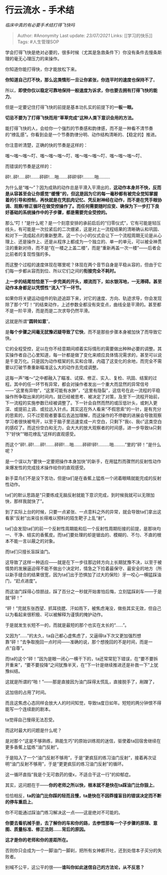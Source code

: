# 行云流水 - 手术结
*临床中真的有必要手术结打得飞快吗*

> Author: #Anonymity
Last update: *23/07/2021* 
Links: [[学习的快乐]]
Tags:  #人生管理SOP 



学会打得飞快是绝对必要的，很多时候（尤其是急救条件下）你没有条件去慢条斯理的毫无心理压力的来操作。

你知道你能打得快，你才能放松下来。

**你知道自己打不快，那么这类情形一旦让你紧张，你连平时的速度也保持不了**。

所以，**即使你仅以稳定可靠地保持一般速度为诉求，你也要去拥有打得飞快的能力**。

  

但是一定要记住打得飞快的前提是基本功扎实的前提下的**一板一眼。**

**切忌不要为了打得飞快而用“草草完成”这种人类下意识会用的方法。**

能打得飞快的人，会给你一个强烈的节奏感和韵律感，而不是一种看不清节奏的“缭乱感”。你看到会是一个节奏韵律分明、动作结构清晰的、【稳定的】推进。

你注意听清楚，正确的快的节奏是这样的：

嗤～嗤～嗤～叮、嗤～嗤～嗤～叮、嗤～嗤～嗤～叮、嗤～嗤～嗤～叮、

而错误的节奏是这样的：

砰!..砰!.....砰!.......砰砰!....啪.......砰砰!砰!………啪………

为什么是“嗤～”？因为成熟的动作总是平滑入平滑出的，**这动作本身并不快，反而是从容甚至会让你感觉“缓慢”的，但这是因为它的每一毫秒都有被完全觉知掌握着的引导和控制，再快就是在凭肌肉记忆、凭反射神经在动作，而不是在凭手眼协调、观察/修正循环在做受控操作了。而任何需要随时应变、确保为下一步打下良好基础的系统操作中的子步骤，都是需要完全受控的。**

那么“叮！”是什么呢？是一个刻意安排的承前启后的“归零仪式”，它有可能是轻压线头，有可能是一次拉紧后的二次绷紧，这是对上一流程结果的清晰确认和巩固、和对下一流成起点的重新整肃。这一个小小的仪式会让下一个流程周期无论是从心理上、还是操作上、还是从程序上都成为一个独立的、单一的单元，可以被全神贯注的重新对待，而不是“在一楼之上盖二楼”，而是“重新再盖一次一楼”——后者会比前者的复现性强的多。

而这整个过程的速度体现在哪里呢？体现在两个音节自身是平稳从容的，但由于它们每一步都从容而到位、所以它们之间的**衔接完全不耗时。**

**上一步的结尾恰恰是下一步完美的开头，顺流而下，如水银泻地，一无滞碍。甚至动作本身都足以凭惯性“流入“下一环节。**

如果你将关键运动组件的轨迹追踪下来，对它的速度、方向、轨迹求导，你会发现除了那个“叮！”的结束动作，上述参数全都没有突变点，曲线全是平滑的。甚至都不是一阶平滑，而是而是二次求导仍然平滑。

这就是所谓“**圆转如意**”。

是**每个步骤之间毫无犹豫迟疑导致了它快**，而不是那些步骤本身被加快了而导致它快。

它的全程受控，足以在你不经意期间顺着实际情形的需要做出种种必要的调整。其实操作者自己心里知道，每一针都是做了变化来顺应具体情况需求的，甚至可以说是千变万化。只是因为动作框架的扎实和合理，内蕴了这变化的余地，而完全不需要以打破节奏重新瞄准这么大的动作去完成调整。

这每一声“嗤～“之中都融入了瞄准、试探、修正、实入、复检、巩固、结案的过程。其中的任一环节有异常，都会对操作者发出一个重大而显然的异常信号——“这里有异物”，“这里可能有水肿”，“这里有隐裂”，这信号在此一流程的平稳操作所争取出来的时间内，就已经被思考、被决定了对策，及至下一流程开始前，下一流程的实施参数已经被调整了。下一针会自然而然的或压低针头，或刺入更深、或提前上调、或拉远入针点。其实这在外人看来“不假思索“的一针，是有充分的思索的，只不过旁观者要事后去追加理解，而这操作的不停歇的进展会导致观察学习者很快被甩开，以至于脑子里迅速变成一片空白，只剩下“我c、我c”这类空白的感叹了。而这份空白和无力，会大大的放大观察者的时间感，进一步导致ta只剩下“好快”“眼花缭乱“这样的直观感受。

  

而这个“砰!..砰!.....砰!.......砰砰!....啪.......砰砰!砰!………啪………”里的“砰！”是什么呢？

是一个误以为“要快一定要把操作本身加快”的新手，在用猛烈而骤然的反射性动作来爆发性的完成技术操作给你的直观感受。

新手菜鸟们不是没下苦功，但是ta们是在香蕉上猛练一个闭着眼睛就能完成的反射性动作。

ta们的默认思路是“只要练成无脑反射就能下意识完成，到时候我就可以无限加快，那样我就快了”。

到了实际上台的时候，只要一点紧张、一点意料之外的异常，就会导致ta们拿出这看家“反射”出来往长得难以预料的陌生靶子上乱“射”。

ta们会发现ta们的前一个反射性周期能和后一个反射性周期衔接的前提，是那块均一、干净、结实的香蕉皮。而ta们要处理的却是锯齿的、模糊的、不匀、不直的根本不能一言以蔽之的对象。

而ta们只擅长盲踩油门。

这导致了这样一种适应——就是在下一步往那边转方向上长期犹豫不决，以至于被情势的发展逼迫得不能不做出个决定时，情急之下捡着最保守、最安全的地方（所以新手缝合的结果很宽，因为ta们出于恐惧加了过大的保险）牙一咬心一横猛踩油门，“赶点进度”。

而这油门踩得心惊胆战，踩了百分之一秒就开始害怕后悔，立刻猛踩刹车——于是就“砰！”

“砰！”完就东张西望、抓耳挠腮、汗如雨下，被焦虑淹没，做些其实无效，但自己以为看起来很积极、可以被解释为谨慎的掩护动作。

于是就发生长短不一的，而就是最短的那个也实在太长的“......”。

又因为“......”的太久，ta自己都心虚焦虑了，又逼得ta下次又更加强烈想靠“砰！”去争取挽回一点时间——准确的说，那个想挽回的不是时间，而是一点“自尊”。

而ta的这个“砰！”因为是眼一闭心一横干下的，ta还常常犯下错误，在“要不要拆开重来”，“要不要投降“之间犹豫半天，在“下一针是继续推进还是补救一下”上犹豫纠结。

这就是所谓的“啪！”——那是直接因为油门踩得太慌乱，直接脱手了，剐蹭了，

这加倍的占用了时间。

而且这焦虑心态同样会放大人的时间知觉，导致ta度日如年。短短的两分钟恨不得能写一个连续剧的剧本。

ta觉得自己慢得无法忍受。

而这时最大的问题是什么呢？

是对那个“这是不够熟练，熟能生巧”的原始训练观的迷信，驱使着ta回宿舍继续在更多香蕉上猛练“油门反射”。

于是陷入了一个“油门反射不够用”，于是“更疯狂的练习油门反射”，接着再次证明“油门反射不够用”，于是“更更疯狂的练习油门反射”的循环。

这一循环直指“我是个无可救药的傻x，不适合干这一行”的抑郁症。

其实，这问题在于——**你的老师之所以快，根本就不是快在ta踩油门比你狠上**。

恰恰相反，**ta的油门比你踩的轻而且慢，ta是快在不因莽撞盲目的错误决定而不断的停车重启上**。

你不可能通过踩油门练习解决这一点——这是绝对不可能的。

**你要去看机械手册，去了解你的车和你的路，去参悟那每一个子步骤的原理、意图、质量标准、修正法则……背后的原因。**

**这才是你的老师和你的差距所在。**

否则你只会成为一个一脚油门一脚刹，把所有女神都开吐，还到处借本子买分的失败者。

别喊不公平，这公平的很——**谁叫你如此迷信自己的方法论，从不反思？**



